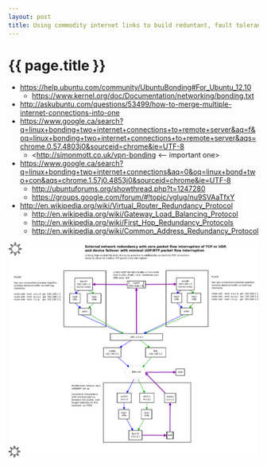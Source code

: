 ```yaml
---
layout: post
title: Using commodity internet links to build reduntant, fault tolerant network services
---
```


{{ page.title }}
================
 * <https://help.ubuntu.com/community/UbuntuBonding#For_Ubuntu_12.10>
   * <https://www.kernel.org/doc/Documentation/networking/bonding.txt>
 * <http://askubuntu.com/questions/53499/how-to-merge-multiple-internet-connections-into-one>
 * <https://www.google.ca/search?q=linux+bonding+two+internet+connections+to+remote+server&aq=f&oq=linux+bonding+two+internet+connections+to+remote+server&aqs=chrome.0.57.4803j0&sourceid=chrome&ie=UTF-8>
   * <http://simonmott.co.uk/vpn-bonding <-- important one>
 * <https://www.google.ca/search?q=linux+bonding+two+internet+connections&aq=0&oq=linux+bond+two+con&aqs=chrome.1.57j0.4853j0&sourceid=chrome&ie=UTF-8>
   * <http://ubuntuforums.org/showthread.php?t=1247280>
   * <https://groups.google.com/forum/#!topic/vglug/nu9SVAaTfxY>
 * <http://en.wikipedia.org/wiki/Virtual_Router_Redundancy_Protocol>
   * <http://en.wikipedia.org/wiki/Gateway_Load_Balancing_Protocol>
   * <http://en.wikipedia.org/wiki/First_Hop_Redundancy_Protocols>
   * <http://en.wikipedia.org/wiki/Common_Address_Redundancy_Protocol>

<img src="/images/diverse-network-bonding.png" />
